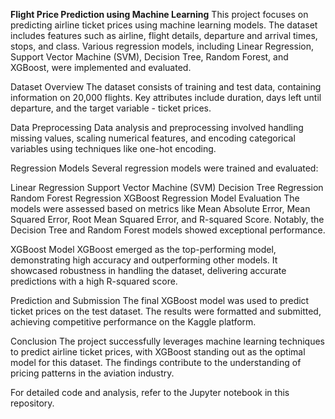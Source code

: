 **Flight Price Prediction using Machine Learning**
This project focuses on predicting airline ticket prices using machine learning models. The dataset includes features such as airline, flight details, departure and arrival times, stops, and class. Various regression models, including Linear Regression, Support Vector Machine (SVM), Decision Tree, Random Forest, and XGBoost, were implemented and evaluated.

Dataset Overview
The dataset consists of training and test data, containing information on 20,000 flights. Key attributes include duration, days left until departure, and the target variable - ticket prices.

Data Preprocessing
Data analysis and preprocessing involved handling missing values, scaling numerical features, and encoding categorical variables using techniques like one-hot encoding.

Regression Models
Several regression models were trained and evaluated:

Linear Regression
Support Vector Machine (SVM)
Decision Tree Regression
Random Forest Regression
XGBoost Regression
Model Evaluation
The models were assessed based on metrics like Mean Absolute Error, Mean Squared Error, Root Mean Squared Error, and R-squared Score. Notably, the Decision Tree and Random Forest models showed exceptional performance.

XGBoost Model
XGBoost emerged as the top-performing model, demonstrating high accuracy and outperforming other models. It showcased robustness in handling the dataset, delivering accurate predictions with a high R-squared score.

Prediction and Submission
The final XGBoost model was used to predict ticket prices on the test dataset. The results were formatted and submitted, achieving competitive performance on the Kaggle platform.

Conclusion
The project successfully leverages machine learning techniques to predict airline ticket prices, with XGBoost standing out as the optimal model for this dataset. The findings contribute to the understanding of pricing patterns in the aviation industry.

For detailed code and analysis, refer to the Jupyter notebook in this repository.
